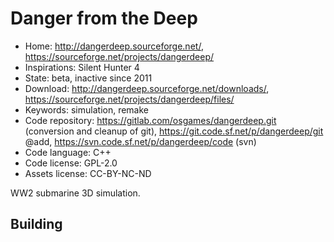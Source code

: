 # Danger from the Deep

- Home: http://dangerdeep.sourceforge.net/, https://sourceforge.net/projects/dangerdeep/
- Inspirations: Silent Hunter 4
- State: beta, inactive since 2011
- Download: http://dangerdeep.sourceforge.net/downloads/, https://sourceforge.net/projects/dangerdeep/files/
- Keywords: simulation, remake
- Code repository: https://gitlab.com/osgames/dangerdeep.git (conversion and cleanup of git), https://git.code.sf.net/p/dangerdeep/git @add, https://svn.code.sf.net/p/dangerdeep/code (svn)
- Code language: C++
- Code license: GPL-2.0
- Assets license: CC-BY-NC-ND

WW2 submarine 3D simulation.

## Building

